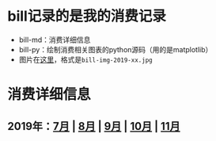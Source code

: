 # bill记录的是我的消费记录

- bill-md：消费详细信息
- bill-py：绘制消费相关图表的python源码（用的是matplotlib）
- 图片在[这里](https://github.com/BitTsui/bittsui.github.io/tree/master/images)，格式是`bill-img-2019-xx.jpg `

# 消费详细信息
## 2019年：[7月](https://github.com/BitTsui/bittsui.github.io/blob/master/bill/bill-md/bill%EF%BC%9A2019%E5%B9%B47%E6%9C%88.md) | [8月](https://github.com/BitTsui/bittsui.github.io/blob/master/bill/bill-md/bill%EF%BC%9A2019%E5%B9%B48%E6%9C%88.md) | [9月](https://github.com/BitTsui/bittsui.github.io/blob/master/bill/bill-md/bill%EF%BC%9A2019%E5%B9%B49%E6%9C%88.md) | [10月](https://github.com/BitTsui/bittsui.github.io/blob/master/bill/bill-md/bill%EF%BC%9A2019%E5%B9%B410%E6%9C%88.md) | [11月](https://github.com/BitTsui/bittsui.github.io/blob/master/bill/bill-md/bill%EF%BC%9A2019%E5%B9%B411%E6%9C%88.md)
